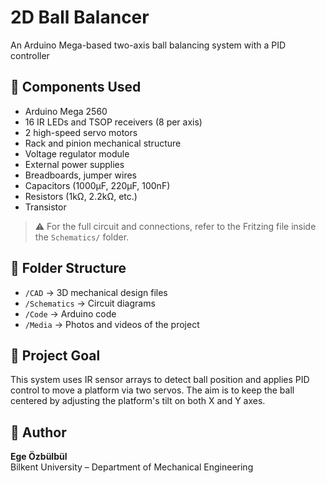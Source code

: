 # 2D Ball Balancer

An Arduino Mega-based two-axis ball balancing system with a PID controller

## 🔧 Components Used
- Arduino Mega 2560
- 16 IR LEDs and TSOP receivers (8 per axis)
- 2 high-speed servo motors
- Rack and pinion mechanical structure
- Voltage regulator module
- External power supplies
- Breadboards, jumper wires
- Capacitors (1000µF, 220µF, 100nF)
- Resistors (1kΩ, 2.2kΩ, etc.)
- Transistor

> ⚠️ For the full circuit and connections, refer to the Fritzing file inside the `Schematics/` folder.

## 📂 Folder Structure
- `/CAD` → 3D mechanical design files
- `/Schematics` → Circuit diagrams
- `/Code` → Arduino code
- `/Media` → Photos and videos of the project

## 🎯 Project Goal
This system uses IR sensor arrays to detect ball position and applies PID control to move a platform via two servos. The aim is to keep the ball centered by adjusting the platform's tilt on both X and Y axes.

## 👤 Author
**Ege Özbülbül**  
Bilkent University – Department of Mechanical Engineering
